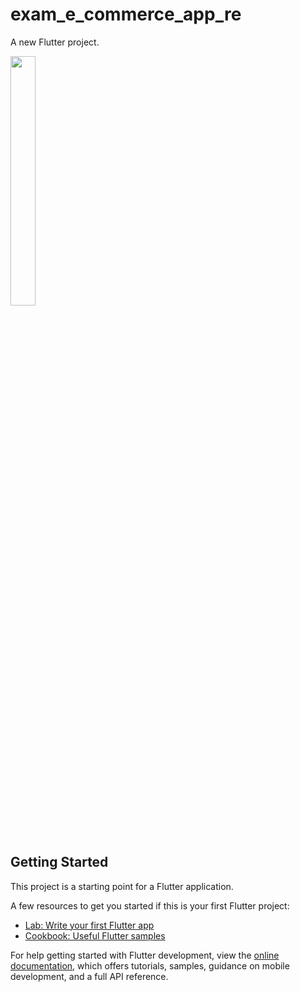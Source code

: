 # exam_e_commerce_app_re

A new Flutter project.

<p>
  <img src="https://github.com/Krupaparmar30/exam_e_commerce_app_re/assets/149374671/991eee50-54c3-40d0-b9e7-9d8fec621172"height=32% width=28%>
</p>

## Getting Started

This project is a starting point for a Flutter application.

A few resources to get you started if this is your first Flutter project:

- [Lab: Write your first Flutter app](https://docs.flutter.dev/get-started/codelab)
- [Cookbook: Useful Flutter samples](https://docs.flutter.dev/cookbook)

For help getting started with Flutter development, view the
[online documentation](https://docs.flutter.dev/), which offers tutorials,
samples, guidance on mobile development, and a full API reference.
